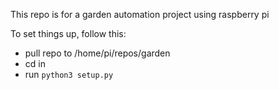 
This repo is for a garden automation project using raspberry pi

To set things up, follow this:

- pull repo to /home/pi/repos/garden
- cd in
- run `python3 setup.py`
